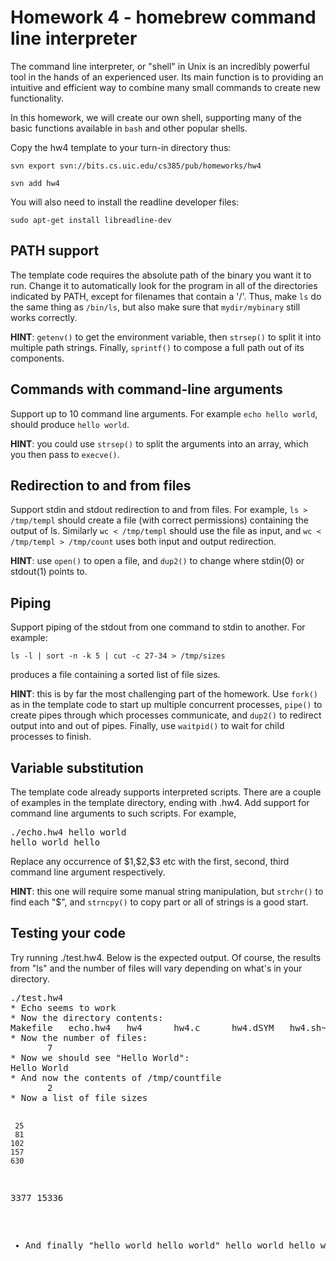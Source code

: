 <div class="patternContent"><div class="patternTopic"> <h1><a name="Homework_4_homebrew_command_line"></a> Homework 4 - homebrew command line interpreter </h1>
<p>
The command line interpreter, or "shell" in Unix is an incredibly powerful tool in the hands of an experienced user. Its main function is to providing an intuitive and efficient way to combine many small commands to create new functionality. 
</p><p>
In this homework, we will create our own shell, supporting many of the basic functions available in <code>bash</code> and other popular shells. 
</p><p>
Copy the hw4 template to your turn-in directory thus:
</p><p>
<code>svn export svn://bits.cs.uic.edu/cs385/pub/homeworks/hw4</code>
</p><p>
<code>svn add hw4</code>
</p><p>
You will also need to install the readline developer files:
</p><p>
<code>sudo apt-get install libreadline-dev</code>
</p><p>
</p><p>
</p><h2><a name="PATH_support"></a> PATH support </h2>
<p>
The template code requires the absolute path of the binary you want it to run. Change it to automatically look for the program in all of the directories indicated by PATH, except for filenames that contain a '/'. Thus, make <code>ls</code> do the same thing as <code>/bin/ls</code>, but also make sure that <code>mydir/mybinary</code> still works correctly.
</p><p>
<strong>HINT</strong>: <code>getenv()</code> to get the environment variable, then <code>strsep()</code> to split it into multiple path strings. Finally, <code>sprintf()</code> to compose a full path out of its components. 
</p><p>
</p><h2><a name="Commands_with_command_line_argum"></a> Commands with command-line arguments </h2>
<p>
Support up to 10 command line arguments. For example <code>echo hello world</code>, should produce <code>hello world</code>.
</p><p>
<strong>HINT</strong>: you could use <code>strsep()</code> to split the arguments into an array, which you then pass to <code>execve()</code>.
</p><p>
</p><h2><a name="Redirection_to_and_from_files"></a> Redirection to and from files </h2>
<p>
Support stdin and stdout redirection to and from files. For example, <code>ls &gt; /tmp/templ</code> should create a file (with correct permissions) containing the output of ls. Similarly <code>wc &lt; /tmp/templ</code> should use the file as input, and <code>wc &lt; /tmp/templ &gt; /tmp/count</code> uses both input and output redirection.
</p><p>
<strong>HINT</strong>: use <code>open()</code> to open a file, and <code>dup2()</code> to change where stdin(0) or stdout(1) points to.
</p><p>
</p><h2><a name="Piping"></a> Piping </h2>
<p>
Support piping of the stdout from one command to stdin to another. For example:
</p><p>
<code>ls -l | sort -n -k 5 | cut -c 27-34 &gt; /tmp/sizes</code>
</p><p>
produces a file containing a sorted list of file sizes. 
</p><p>
<strong>HINT</strong>: this is by far the most challenging part of the homework. Use <code>fork()</code> as in the template code to start up multiple concurrent processes, <code>pipe()</code> to create pipes through which processes communicate, and <code>dup2()</code> to redirect output into and out of pipes. Finally, use <code>waitpid()</code> to wait for child processes to finish.
</p><p>
</p><h2><a name="Variable_substitution"></a> Variable substitution </h2>
<p>
The template code already supports interpreted scripts. There are a couple of examples in the template directory, ending with .hw4. Add support for command line arguments to such scripts. For example, 
</p><p>
</p><pre>./echo.hw4 hello world
hello world hello
</pre>
<p>
Replace any occurrence of $1,$2,$3 etc with the first, second, third command line argument respectively.
</p><p>
<strong>HINT</strong>: this one will require some manual string manipulation, but <code>strchr()</code> to find each "$", and <code>strncpy()</code> to copy part or all of strings is a good start.
</p><p>
</p><h2><a name="Testing_your_code"></a> Testing your code </h2>
<p>
Try running ./test.hw4. Below is the expected output. Of course, the results from "ls" and the number of files will vary depending on what's in your directory.
</p><p>
</p><pre>./test.hw4
* Echo seems to work
* Now the directory contents:
Makefile   echo.hw4   hw4      hw4.c      hw4.dSYM   hw4.sh~      test.hw4
* Now the number of files:
       7
* Now we should see "Hello World":
Hello World
* And now the contents of /tmp/countfile
       2
* Now a list of file sizes

     25 
     81 
    102 
    157 
    630 
   3377 
  15336 
* And finally "hello world hello world"
hello world hello world
</pre> </div><!-- /patternTopic-->
<div class="twikiContentFooter"></div></div>
